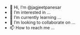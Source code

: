 - 👋 Hi, I’m @jagjeetpanesar
- 👀 I’m interested in ...
- 🌱 I’m currently learning ...
- 💞️ I’m looking to collaborate on ...
- 📫 How to reach me ...

<!---
jagjeetpanesar/jagjeetpanesar is a ✨ special ✨ repository because its `README.md` (this file) appears on your GitHub profile.
You can click the Preview link to take a look at your changes.
--->
